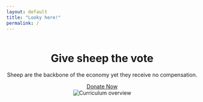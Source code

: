 ```yaml
---
layout: default
title: "Looky here!"
permalink: /
---
```


<header>
	<div class="container">
		<div class="column">
			<div>
				<h1 class="editable">Give sheep the vote</h1>
				<p class="editable">Sheep are the backbone of the economy yet they receive no compensation.</p>
				<div class="button">
					<a href="#donate">Donate Now</a>
				</div>
			</div>
		</div>
		<div class="column">
			<img src="{{ site.baseurl }}/images/overview_figure.png" alt="Curriculum overview">
		</div>
	</div>
</header>
